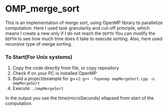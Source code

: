 # OMP_merge_sort
This is an implementation of merge sort, using OpenMP library to parallelize computation.
Here I used task granularity and cut-off principle, which means I create a new only if I do not reach the ```DEPTH```
You can modify the ```DEPTH``` to see how much time does it take to execute sorting. 
Also, here used recursive type of merge sorting.

### To Start(For Unix systems)

1. Copy the code directly from file, or copy repository 
2. Check if on your PC is installed OpenMP
3. Build a project(example for g++): ```g++ -fopenmp ompMergeSort.cpp -o ompMergeSort```
4. Execute: ```./ompMergeSort```

In the output you see the time(microSeconds) ellapsed from start of the computation.
